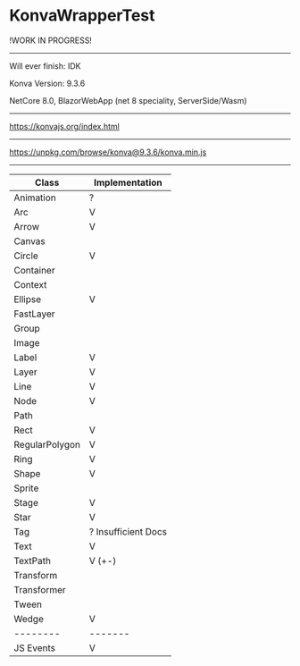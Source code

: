 # KonvaWrapperTest
!WORK IN PROGRESS!

---

Will ever finish: IDK

Konva Version: 9.3.6

NetCore 8.0, BlazorWebApp (net 8 speciality, ServerSide/Wasm)

---

https://konvajs.org/index.html

---

https://unpkg.com/browse/konva@9.3.6/konva.min.js

---

| Class      | Implementation |
|---|---|
| Animation | ? |
| Arc | V |
| Arrow | V |
| Canvas | |
| Circle | V |
| Container | |
| Context | |
| Ellipse | V |
| FastLayer | |
| Group | |
| Image | |
| Label | V |
| Layer | V |
| Line | V |
| Node | V |
| Path | |
| Rect | V |
| RegularPolygon | V |
| Ring | V |
| Shape | V |
| Sprite | |
| Stage | V |
| Star | V |
| Tag | ? Insufficient Docs |
| Text | V |
| TextPath | V (+-) |
| Transform | |
| Transformer | |
| Tween | |
| Wedge | V |
| --------   | ------- |
| JS Events  | V       |